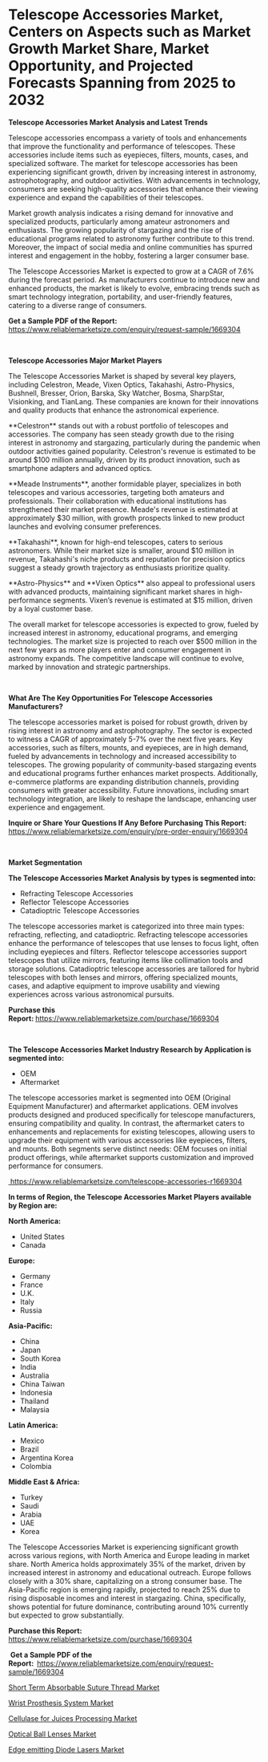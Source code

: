 <p><h1>Telescope Accessories Market, Centers on Aspects such as Market Growth Market Share, Market Opportunity, and Projected Forecasts Spanning from 2025 to 2032</h1></p><p><strong>Telescope Accessories Market Analysis and Latest Trends</strong></p>
<p><p>Telescope accessories encompass a variety of tools and enhancements that improve the functionality and performance of telescopes. These accessories include items such as eyepieces, filters, mounts, cases, and specialized software. The market for telescope accessories has been experiencing significant growth, driven by increasing interest in astronomy, astrophotography, and outdoor activities. With advancements in technology, consumers are seeking high-quality accessories that enhance their viewing experience and expand the capabilities of their telescopes.</p><p>Market growth analysis indicates a rising demand for innovative and specialized products, particularly among amateur astronomers and enthusiasts. The growing popularity of stargazing and the rise of educational programs related to astronomy further contribute to this trend. Moreover, the impact of social media and online communities has spurred interest and engagement in the hobby, fostering a larger consumer base.</p><p>The Telescope Accessories Market is expected to grow at a CAGR of 7.6% during the forecast period. As manufacturers continue to introduce new and enhanced products, the market is likely to evolve, embracing trends such as smart technology integration, portability, and user-friendly features, catering to a diverse range of consumers.</p></p>
<p><strong>Get a Sample PDF of the Report:&nbsp;</strong> <a href="https://www.reliablemarketsize.com/enquiry/request-sample/1669304?utm_campaign=2242&utm_medium=2&utm_source=Github&utm_content=ia&utm_term=06022025&utm_id=telescope-accessories">https://www.reliablemarketsize.com/enquiry/request-sample/1669304</a></p>
<p>&nbsp;</p>
<p><strong>Telescope Accessories Major Market Players</strong></p>
<p><p>The Telescope Accessories Market is shaped by several key players, including Celestron, Meade, Vixen Optics, Takahashi, Astro-Physics, Bushnell, Bresser, Orion, Barska, Sky Watcher, Bosma, SharpStar, Visionking, and TianLang. These companies are known for their innovations and quality products that enhance the astronomical experience.</p><p>**Celestron** stands out with a robust portfolio of telescopes and accessories. The company has seen steady growth due to the rising interest in astronomy and stargazing, particularly during the pandemic when outdoor activities gained popularity. Celestron's revenue is estimated to be around $100 million annually, driven by its product innovation, such as smartphone adapters and advanced optics.</p><p>**Meade Instruments**, another formidable player, specializes in both telescopes and various accessories, targeting both amateurs and professionals. Their collaboration with educational institutions has strengthened their market presence. Meade's revenue is estimated at approximately $30 million, with growth prospects linked to new product launches and evolving consumer preferences.</p><p>**Takahashi**, known for high-end telescopes, caters to serious astronomers. While their market size is smaller, around $10 million in revenue, Takahashi's niche products and reputation for precision optics suggest a steady growth trajectory as enthusiasts prioritize quality.</p><p>**Astro-Physics** and **Vixen Optics** also appeal to professional users with advanced products, maintaining significant market shares in high-performance segments. Vixen’s revenue is estimated at $15 million, driven by a loyal customer base.</p><p>The overall market for telescope accessories is expected to grow, fueled by increased interest in astronomy, educational programs, and emerging technologies. The market size is projected to reach over $500 million in the next few years as more players enter and consumer engagement in astronomy expands. The competitive landscape will continue to evolve, marked by innovation and strategic partnerships.</p></p>
<p>&nbsp;</p>
<p><strong>What Are The Key Opportunities For Telescope Accessories Manufacturers?</strong></p>
<p><p>The telescope accessories market is poised for robust growth, driven by rising interest in astronomy and astrophotography. The sector is expected to witness a CAGR of approximately 5-7% over the next five years. Key accessories, such as filters, mounts, and eyepieces, are in high demand, fueled by advancements in technology and increased accessibility to telescopes. The growing popularity of community-based stargazing events and educational programs further enhances market prospects. Additionally, e-commerce platforms are expanding distribution channels, providing consumers with greater accessibility. Future innovations, including smart technology integration, are likely to reshape the landscape, enhancing user experience and engagement.</p></p>
<p><strong>Inquire or Share Your Questions If Any Before Purchasing This Report:</strong> <a href="https://www.reliablemarketsize.com/enquiry/pre-order-enquiry/1669304?utm_campaign=2242&utm_medium=2&utm_source=Github&utm_content=ia&utm_term=06022025&utm_id=telescope-accessories">https://www.reliablemarketsize.com/enquiry/pre-order-enquiry/1669304</a></p>
<p>&nbsp;</p>
<p><strong>Market Segmentation</strong></p>
<p><strong>The Telescope Accessories Market Analysis by types is segmented into:</strong></p>
<p><ul><li>Refracting Telescope Accessories</li><li>Reflector Telescope Accessories</li><li>Catadioptric Telescope Accessories</li></ul></p>
<p><p>The telescope accessories market is categorized into three main types: refracting, reflecting, and catadioptric. Refracting telescope accessories enhance the performance of telescopes that use lenses to focus light, often including eyepieces and filters. Reflector telescope accessories support telescopes that utilize mirrors, featuring items like collimation tools and storage solutions. Catadioptric telescope accessories are tailored for hybrid telescopes with both lenses and mirrors, offering specialized mounts, cases, and adaptive equipment to improve usability and viewing experiences across various astronomical pursuits.</p></p>
<p><strong>Purchase this Report:&nbsp;</strong><a href="https://www.reliablemarketsize.com/purchase/1669304?utm_campaign=2242&utm_medium=2&utm_source=Github&utm_content=ia&utm_term=06022025&utm_id=telescope-accessories">https://www.reliablemarketsize.com/purchase/1669304</a></p>
<p>&nbsp;</p>
<p><strong>The Telescope Accessories Market Industry Research by Application is segmented into:</strong></p>
<p><ul><li>OEM</li><li>Aftermarket</li></ul></p>
<p><p>The telescope accessories market is segmented into OEM (Original Equipment Manufacturer) and aftermarket applications. OEM involves products designed and produced specifically for telescope manufacturers, ensuring compatibility and quality. In contrast, the aftermarket caters to enhancements and replacements for existing telescopes, allowing users to upgrade their equipment with various accessories like eyepieces, filters, and mounts. Both segments serve distinct needs: OEM focuses on initial product offerings, while aftermarket supports customization and improved performance for consumers.</p></p>
<p><a href="https://www.reliablemarketsize.com/telescope-accessories-r1669304?utm_campaign=2242&utm_medium=2&utm_source=Github&utm_content=ia&utm_term=06022025&utm_id=telescope-accessories">&nbsp;https://www.reliablemarketsize.com/telescope-accessories-r1669304</a></p>
<p><strong>In terms of Region, the Telescope Accessories Market Players available by Region are:</strong></p>
<p>
    <p> <strong> North America: </strong>
        <ul>
            <li>United States</li>
            <li>Canada</li>
        </ul>
        </p> 
    <p> <strong> Europe: </strong>
        <ul>
            <li>Germany</li>
            <li>France</li>
            <li>U.K.</li>
            <li>Italy</li>
            <li>Russia</li>
        </ul>
        </p> 
    <p> <strong> Asia-Pacific: </strong>
        <ul>
            <li>China</li>
            <li>Japan</li>
            <li>South Korea</li>
            <li>India</li>
            <li>Australia</li>
            <li>China Taiwan</li>
            <li>Indonesia</li>
            <li>Thailand</li>
            <li>Malaysia</li>
        </ul>
        </p> 
    <p> <strong> Latin America: </strong>
        <ul>
            <li>Mexico</li>
            <li>Brazil</li>
            <li>Argentina Korea</li>
            <li>Colombia</li>
        </ul>
        </p> 
    <p> <strong> Middle East & Africa: </strong>
        <ul>
            <li>Turkey</li>
            <li>Saudi</li>
            <li>Arabia</li>
            <li>UAE</li>
            <li>Korea</li>
        </ul>
    </p>
    </p>
<p><p>The Telescope Accessories Market is experiencing significant growth across various regions, with North America and Europe leading in market share. North America holds approximately 35% of the market, driven by increased interest in astronomy and educational outreach. Europe follows closely with a 30% share, capitalizing on a strong consumer base. The Asia-Pacific region is emerging rapidly, projected to reach 25% due to rising disposable incomes and interest in stargazing. China, specifically, shows potential for future dominance, contributing around 10% currently but expected to grow substantially.</p></p>
<p><strong>Purchase this Report: </strong><a href="https://www.reliablemarketsize.com/purchase/1669304?utm_campaign=2242&utm_medium=2&utm_source=Github&utm_content=ia&utm_term=06022025&utm_id=telescope-accessories">https://www.reliablemarketsize.com/purchase/1669304</a></p>
<p>&nbsp;<strong>Get a Sample PDF of the Report:&nbsp;&nbsp;</strong><a href="https://www.reliablemarketsize.com/enquiry/request-sample/1669304?utm_campaign=2242&utm_medium=2&utm_source=Github&utm_content=ia&utm_term=06022025&utm_id=telescope-accessories">https://www.reliablemarketsize.com/enquiry/request-sample/1669304</a></p>
<p><strong></strong></p>
<p><p><a href="https://www.linkedin.com/pulse/global-short-term-absorbable-suture-thread-market-forecast-r08qf?utm_campaign=2242&utm_medium=2&utm_source=Github&utm_content=ia&utm_term=06022025&utm_id=telescope-accessories">Short Term Absorbable Suture Thread Market</a></p><p><a href="https://www.linkedin.com/pulse/wrist-prosthesis-system-market-booms-8-growth-rate-2032-gak5e?utm_campaign=2242&utm_medium=2&utm_source=Github&utm_content=ia&utm_term=06022025&utm_id=telescope-accessories">Wrist Prosthesis System Market</a></p><p><a href="https://www.linkedin.com/pulse/comprehensive-analysis-cellulase-juices-processing-market-8ggjf?utm_campaign=2242&utm_medium=2&utm_source=Github&utm_content=ia&utm_term=06022025&utm_id=telescope-accessories">Cellulase for Juices Processing Market</a></p><p><a href="https://www.linkedin.com/pulse/comprehensive-analysis-optical-ball-lenses-market-size-projected-tbxlc?utm_campaign=2242&utm_medium=2&utm_source=Github&utm_content=ia&utm_term=06022025&utm_id=telescope-accessories">Optical Ball Lenses Market</a></p><p><a href="https://www.linkedin.com/pulse/regional-segment-trends-edge-emitting-diode-lasers-market-euhrf?utm_campaign=2242&utm_medium=2&utm_source=Github&utm_content=ia&utm_term=06022025&utm_id=telescope-accessories">Edge emitting Diode Lasers Market</a></p></p>